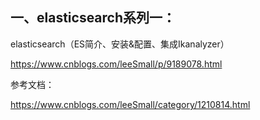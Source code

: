 ## 一、elasticsearch系列一：

elasticsearch（ES简介、安装&配置、集成Ikanalyzer） 

https://www.cnblogs.com/leeSmall/p/9189078.html     


参考文档：

https://www.cnblogs.com/leeSmall/category/1210814.html
